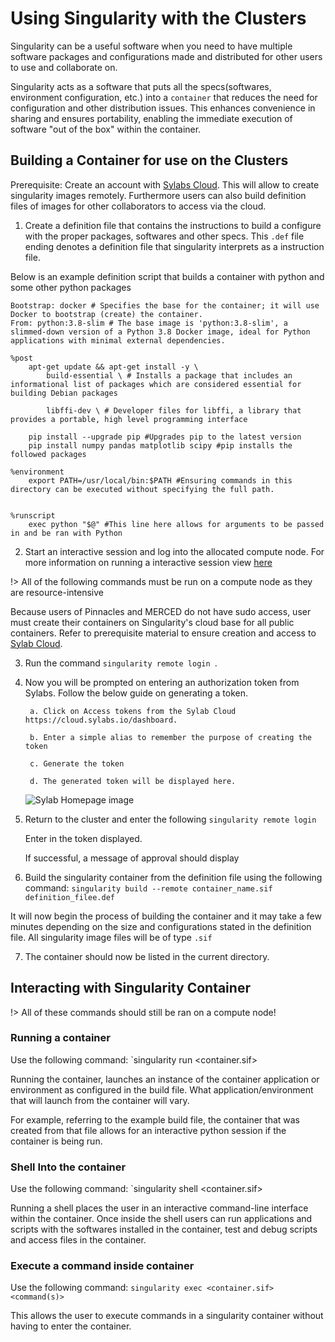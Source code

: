 # Using Singularity with the Clusters

Singularity can be a useful software when you need to have multiple software packages and configurations made and distributed for other users to use and collaborate on. 

Singularity acts as a software that puts all the specs(softwares, environment configuration, etc.) into a `container` that reduces the need for configuration and other distribution issues. This enhances convenience in sharing and ensures portability, enabling the immediate execution of software "out of the box" within the container.

## Building a Container for use on the Clusters

Prerequisite: Create an account with [Sylabs Cloud](cloud.sylabs.io). This will allow to create singularity images remotely. Furthermore users can also build definition files of images for other collaborators to access via the cloud.  

1. Create a definition file that contains the instructions to build a configure with the proper packages, softwares and other specs. This `.def` file ending denotes a definition file that singularity interprets as a instruction file. 

Below is an example definition script that builds a container with python and some other python packages

``` shell 
Bootstrap: docker # Specifies the base for the container; it will use Docker to bootstrap (create) the container. 
From: python:3.8-slim # The base image is 'python:3.8-slim', a slimmed-down version of a Python 3.8 Docker image, ideal for Python applications with minimal external dependencies.

%post
    apt-get update && apt-get install -y \
        build-essential \ # Installs a package that includes an informational list of packages which are considered essential for building Debian packages      
        
        libffi-dev \ # Developer files for libffi, a library that provides a portable, high level programming interface 

    pip install --upgrade pip #Upgrades pip to the latest version
    pip install numpy pandas matplotlib scipy #pip installs the followed packages

%environment
    export PATH=/usr/local/bin:$PATH #Ensuring commands in this directory can be executed without specifying the full path.


%runscript
    exec python "$@" #This line here allows for arguments to be passed in and be ran with Python
``` 

2. Start an interactive session and log into the allocated compute node. For more information on running a interactive session view [here](running_jupyter.d)

!> All of the following commands must be run on a compute node as they are resource-intensive

Because users of Pinnacles and MERCED do not have sudo access, user must create their containers on Singularity's cloud base for all public containers. Refer to prerequisite material to ensure creation and access to [Sylab Cloud](https://cloud.sylabs.io/dashboard). 

3. Run the command ``singularity remote login ``. 

4. Now you will be prompted on entering an authorization token from Sylabs. Follow the below guide on generating a token. 

        
        a. Click on Access tokens from the Sylab Cloud https://cloud.sylabs.io/dashboard.

        b. Enter a simple alias to remember the purpose of creating the token

        c. Generate the token

        d. The generated token will be displayed here. 

    ![Sylab Homepage image](imgs/sylab2image.png "Sylab Homepage Image")

5. Return to the cluster and enter the following ```singularity remote login```
        
    Enter in the token displayed. 

    If successful, a message of approval should display

6. Build the singularity container from the definition file using the following command: `singularity build --remote container_name.sif definition_filee.def`

It will now begin the process of building the container and it may take a few minutes depending on the size and configurations stated in the definition file. All singularity image files will be of type `.sif`

7. The container should now be listed in the current directory.


## Interacting with Singularity Container

!> All of these commands should still be ran on a compute node!

### Running a container <!-- {docsify-ignore} -->

Use the following command: `singularity run <container.sif>

Running the container, launches an instance of the container application or environment as configured in the build file. What application/environment that will launch from the container will vary. 

For example, referring to the example build file, the container that was created from that file allows for an interactive python session if the container is being run. 

### Shell Into the container <!-- {docsify-ignore} -->

Use the following command: `singularity shell <container.sif>

Running a shell places the user in an interactive command-line interface within the container. Once inside the shell users can run applications and scripts with the softwares installed in the container, test and debug scripts and access files in the container. 


### Execute a command inside container <!-- {docsify-ignore} -->

Use the following command: `singularity exec <container.sif> <command(s)>`

This allows the user to execute commands in a singularity container without having to enter the container. 

